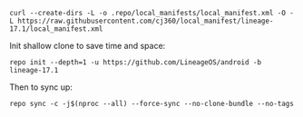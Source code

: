 
	curl --create-dirs -L -o .repo/local_manifests/local_manifest.xml -O -L https://raw.githubusercontent.com/cj360/local_manifest/lineage-17.1/local_manifest.xml

Init shallow clone to save time and space:

	repo init --depth=1 -u https://github.com/LineageOS/android -b lineage-17.1

Then to sync up:

	repo sync -c -j$(nproc --all) --force-sync --no-clone-bundle --no-tags
